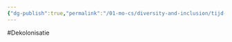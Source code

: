 ```yaml
---
{"dg-publish":true,"permalink":"/01-mo-cs/diversity-and-inclusion/tijd-als-koloniaal-product/","noteIcon":"","created":"2024-12-22T19:08:21.269+01:00","updated":"2024-12-29T13:58:43.226+01:00"}
---
```


#Dekolonisatie 